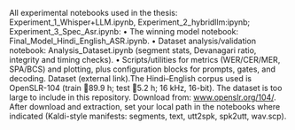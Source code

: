 All experimental notebooks used in the thesis: 
Experiment_1_Whisper+LLM.ipynb,
Experiment_2_hybridllm:ipynb; 
Experiment_3_Spec_Asr.ipynb:
• The winning model notebook: Final_Model_Hindi_English_ASR.ipynb.
• Dataset analysis/validation notebook: Analysis_Dataset.ipynb 
(segment stats, Devanagari ratio, integrity and timing checks).
• Scripts/utilities for metrics (WER/CER/MER, SPA/BCS) and plotting,
plus configuration blocks for prompts, gates, and decoding.
Dataset (external link).The Hindi–English corpus used is OpenSLR-104 (train 89.9 h;
test 5.2 h; 16 kHz, 16-bit). The dataset is too large to include in this repository. Download
from: www.openslr.org/104/. After download and extraction, set your local path in the notebooks
where indicated (Kaldi-style manifests: segments, text, utt2spk, spk2utt, wav.scp).
